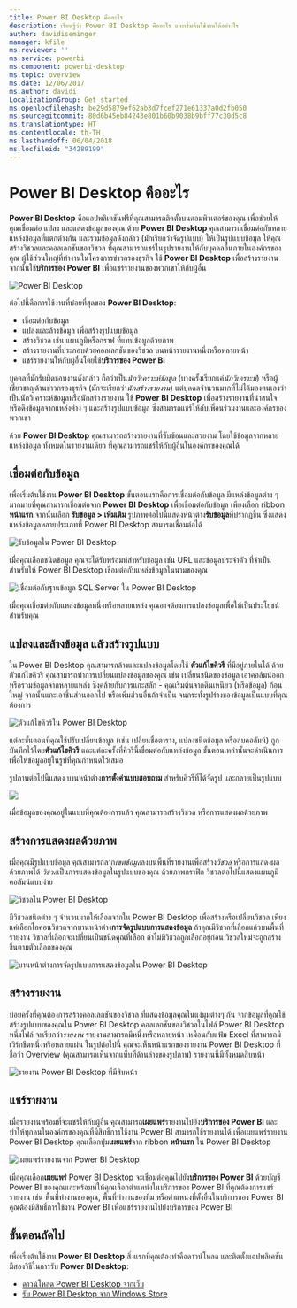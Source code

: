 ```yaml
---
title: Power BI Desktop คืออะไร
description: เรียนรู้ว่า Power BI Desktop คืออะไร และเริ่มต้นใช้งานได้อย่างไร
author: davidiseminger
manager: kfile
ms.reviewer: ''
ms.service: powerbi
ms.component: powerbi-desktop
ms.topic: overview
ms.date: 12/06/2017
ms.author: davidi
LocalizationGroup: Get started
ms.openlocfilehash: be29d5879ef62ab3d7fcef271e61337a0d2fb050
ms.sourcegitcommit: 80d6b45eb84243e801b60b9038b9bff77c30d5c8
ms.translationtype: HT
ms.contentlocale: th-TH
ms.lasthandoff: 06/04/2018
ms.locfileid: "34289199"
---
```

# <a name="what-is-power-bi-desktop"></a>Power BI Desktop คืออะไร

**Power BI Desktop** คือแอปพลิเคชันฟรีที่คุณสามารถติดตั้งบนคอมพิวเตอร์ของคุณ เพื่อช่วยให้คุณเชื่อมต่อ แปลง และแสดงข้อมูลของคุณ ด้วย **Power BI Desktop** คุณสามารถเชื่อมต่อกับหลายแหล่งข้อมูลที่แตกต่างกัน และรวมข้อมูลดังกล่าว (มักเรียกว่าจัดรูปแบบ) ให้เป็นรูปแบบข้อมูล ให้คุณสร้างวิชวลและคอลเลกชันของวิชวล ที่คุณสามารถแชร์ในรูปรายงานให้กับบุคคลอื่นภายในองค์กรของคุณ ผู้ใช้ส่วนใหญ่ที่ทำงานในโครงการข่าวกรองธุรกิจ ใช้ **Power BI Desktop** เพื่อสร้างรายงาน จากนั้นใช้**บริการของ Power BI** เพื่อแชร์รายงานของพวกเขาให้กับผู้อื่น

![Power BI Desktop](media/desktop-what-is-desktop/what-is-desktop_01.png)

ต่อไปนี้คือการใช้งานที่บ่อยที่สุดของ **Power BI Desktop**:

* เชื่อมต่อกับข้อมูล
* แปลงและล้างข้อมูล เพื่อสร้างรูปแบบข้อมูล
* สร้างวิชวล เช่น แผนภูมิหรือกราฟ ที่แทนข้อมูลด้วยภาพ
* สร้างรายงานที่ประกอบด้วยคอลเลกชันของวิชวล บนหน้ารายงานหนึ่งหรือหลายหน้า
* แชร์รายงานให้กับผู้อื่นโดยใช้**บริการของ Power BI**

บุคคลที่มักรับผิดชอบงานดังกล่าว ถือว่าเป็น*นักวิเคราะห์ข้อมูล* (บางครั้งเรียกแค่*นักวิเคราะห์*) หรือผู้เชี่ยวชาญด้านข่าวกรองธุรกิจ (มักจะเรียกว่า*นักสร้างรายงาน*) แต่บุคคลจำนวนมากที่ไม่ได้มองตนเองว่าเป็นนักวิเคราะห์ข้อมูลหรือนักสร้างรายงาน ใช้ **Power BI Desktop** เพื่อสร้างรายงานที่น่าสนใจ หรือดึงข้อมูลจากแหล่งต่าง ๆ และสร้างรูปแบบข้อมูล ซึ่งสามารถแชร์ให้กับเพื่อนร่วมงานและองค์กรของพวกเขา

ด้วย **Power BI Desktop** คุณสามารถสร้างรายงานที่ซับซ้อนและสวยงาม โดยใช้ข้อมูลจากหลายแหล่งข้อมูล ทั้งหมดในรายงานเดียว ที่คุณสามารถแชร์ให้กับผู้อื่นในองค์กรของคุณได้ 

## <a name="connect-to-data"></a>เชื่อมต่อกับข้อมูล
เพื่อเริ่มต้นใช้งาน **Power BI Desktop** ขั้นตอนแรกคือการเชื่อมต่อกับข้อมูล มีแหล่งข้อมูลต่าง ๆ มากมายที่คุณสามารถเชื่อมต่อจาก **Power BI Desktop** เพื่อเชื่อมต่อกับข้อมูล เพียงเลือก ribbon **หน้าแรก** จากนั้นเลือก **รับข้อมูล > เพิ่มเติม** รูปภาพต่อไปนี้แสดงหน้าต่าง**รับข้อมูล**ที่ปรากฎขึ้น ซึ่งแสดงแหล่งข้อมูลหลายประเภทที่ Power BI Desktop สามารถเชื่อมต่อได้

![รับข้อมูลใน Power BI Desktop](media/desktop-what-is-desktop/what-is-desktop_02.png)

เมื่อคุณเลือกชนิดข้อมูล คุณจะได้รับพร้อมท์สำหรับข้อมูล เช่น URL และข้อมูลประจำตัว ที่จำเป็นสำหรับให้ Power BI Desktop เชื่อมต่อกับแหล่งข้อมูลในนามของคุณ

![เชื่อมต่อกับฐานข้อมูล SQL Server ใน Power BI Desktop](media/desktop-what-is-desktop/what-is-desktop_03.png)

เมื่อคุณเชื่อมต่อกับแหล่งข้อมูลหนึ่งหรือหลายแหล่ง คุณอาจต้องการแปลงข้อมูลเพื่อให้เป็นประโยชน์สำหรับคุณ

## <a name="transform-and-clean-data-create-a-model"></a>แปลงและล้างข้อมูล แล้วสร้างรูปแบบ

ใน Power BI Desktop คุณสามารถล้างและแปลงข้อมูลโดยใช้ **ตัวแก้ไขคิวรี** ที่มีอยู่ภายในได้ ด้วยตัวแก้ไขคิวรี คุณสามารถทำการเปลี่ยนแปลงข้อมูลของคุณ เช่น เปลี่ยนชนิดของข้อมูล เอาคอลัมน์ออก หรือรวมข้อมูลจากหลายแหล่ง ซึ่งคล้ายกับการแกะสลัก - คุณเริ่มต้นจากดินเหนียว (หรือข้อมูล) ก้อนใหญ่ จากนั้นแกะเอาชิ้นส่วนออกไป หรือเพิ่มส่วนอื่นถ้าจำเป็น จนกระทั่งรูปร่างของข้อมูลเป็นแบบที่คุณต้องการ 

![ตัวแก้ไขคิวรีใน Power BI Desktop](media/desktop-getting-started/designer_gsg_editquery.png)

แต่ละขั้นตอนที่คุณใช้ปรับเปลี่ยนข้อมูล (เช่น เปลี่ยนชื่อตาราง, แปลงชนิดข้อมูล หรือลบคอลัมน์) ถูกบันทึกไว้โดย**ตัวแก้ไขคิวรี** และแต่ละครั้งที่คิวรีนี้เชื่อมต่อกับแหล่งข้อมูล ขั้นตอนเหล่านั้นจะดำเนินการ เพื่อให้ข้อมูลอยู่ในรูปที่คุณกำหนดไว้เสมอ

รูปภาพต่อไปนี้แสดง บานหน้าต่าง**การตั้งค่าแบบสอบถาม** สำหรับคิวรีที่ได้จัดรูป และกลายเป็นรูปแบบ

 ![](media/desktop-getting-started/shapecombine_querysettingsfinished.png)

เมื่อข้อมูลของคุณอยู่ในแบบที่คุณต้องการแล้ว คุณสามารถสร้างวิชวล หรือการแสดงผลด้วยภาพ 

## <a name="create-visuals"></a>สร้างการแสดงผลด้วยภาพ 

เมื่อคุณมีรูปแบบข้อมูล คุณสามารถลาก*เขตข้อมูล*ลงบนพื้นที่รายงานเพื่อสร้าง*วิชวล* หรือการแสดงผลด้วยภาพได้ *วิชวล*เป็นการแสดงข้อมูลในรูปแบบของคุณ ด้วยภาพกราฟิก วิชวลต่อไปนี้แสดงแผนภูมิคอลัมน์แบบง่าย 

![วิชวลใน Power BI Desktop](media/desktop-what-is-desktop/what-is-desktop_04.png)

มีวิชวลชนิดต่าง ๆ จำนวนมากให้เลือกจากใน Power BI Desktop เพื่อสร้างหรือเปลี่ยนวิชวล เพียงแค่เลือกไอคอนวิชวลจากบานหน้าต่าง**การจัดรูปแบบการแสดงข้อมูล** ถ้าคุณมีวิชวลที่เลือกแล้วบนพื้นที่รายงาน วิชวลที่เลือกจะเปลี่ยนเป็นชนิดคุณที่เลือก ถ้าไม่มีวิชวลถูกเลือกอยู่ก่อน วิชวลใหม่จะถูกสร้างขึ้นตามตัวเลือกของคุณ

![บานหน้าต่างการจัดรูปแบบการแสดงข้อมูลใน Power BI Desktop](media/desktop-what-is-desktop/what-is-desktop_05.png)

## <a name="create-reports"></a>สร้างรายงาน

บ่อยครั้งที่คุณต้องการสร้างคอลเลกชันของวิชวล ที่แสดงข้อมูลคุณในแง่มุมต่างๆ กัน จากข้อมูลที่คุณใช้สร้างรูปแบบของคุณใน Power BI Desktop คอลเลกชันของวิชวลในไฟล์ Power BI Desktop หนึ่งไฟล์ จะเรียกว่า*รายงาน* รายงานสามารถมีหนึ่งหรือหลายหน้า เหมือนกับแฟ้ม Excel ที่สามารถมีเวิร์กชีตหนึ่งหรือหลายแผ่น ในรูปต่อไปนี้ คุณจะเห็นหน้าแรกของรายงาน Power BI Desktop ที่ชื่อว่า Overview (คุณสามารถเห็นจากแท็บที่ด้านล่างของรูปภาพ) รายงานนี้มีทั้งหมดสิบหน้า

![รายงาน Power BI Desktop ที่มีสิบหน้า](media/desktop-what-is-desktop/what-is-desktop_01.png)

## <a name="share-reports"></a>แชร์รายงาน

เมื่อรายงานพร้อมที่จะแชร์ให้กับผู้อื่น คุณสามารถ**เผยแพร่**รายงานไปยัง**บริการของ Power BI** และทำให้ทุกคนในองค์กรของคุณที่มีสิทธิ์การใช้งาน Power BI สามารถใช้รายงานได้ เพื่อเผยแพร่รายงาน Power BI Desktop คุณเลือกปุ่ม**เผยแพร่**จาก ribbon **หน้าแรก** ใน Power BI Desktop

![เผยแพร่รายงานจาก Power BI Desktop](media/desktop-what-is-desktop/what-is-desktop_06.png)

เมื่อคุณเลือก**เผยแพร่** Power BI Desktop จะเชื่อมต่อคุณไปยัง**บริการของ Power BI** ด้วยบัญชี Power BI ของคุณและพร้อมท์ให้คุณเลือกตำแหน่งในบริการของ Power BI ที่คุณต้องการแชร์รายงาน เช่น พื้นที่ทำงานของคุณ, พื้นที่ทำงานของทีม หรือตำแหน่งที่ตั้งอื่นในบริการของ Power BI คุณต้องมีสิทธิ์การใช้งาน Power BI เพื่อแชร์รายงานไปยังบริการของ Power BI


## <a name="next-steps"></a>ขั้นตอนถัดไป

เพื่อเริ่มต้นใช้งาน **Power BI Desktop** สิ่งแรกที่คุณต้องทำคือดาวน์โหลด และติดตั้งแอปพลิเคชัน มีสองวิธีในการรับ **Power BI Desktop**:

* [ดาวน์โหลด Power BI Desktop จากเว็บ](desktop-get-the-desktop.md)
* [รับ Power BI Desktop จาก Windows Store](http://aka.ms/pbidesktopstore)
